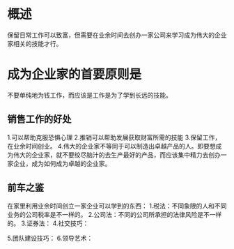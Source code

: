 # 概述
保留日常工作可以致富，但需要在业余时间去创办一家公司来学习成为伟大的企业家相关的技能才行。

# 成为企业家的首要原则是
不要单纯地为钱工作，而应该是工作是为了学到长远的技能。

## 销售工作的好处
1.可以帮助克服恐惧心理
2.推销可以帮助发展获取财富所需的技能
3.保留工作，在业余时间创业。
4.伟大的企业家不等同于可以制造出卓越产品的人。即要想成为伟大的企业家，就不要绞尽脑汁的去生产最好的产品，而应该集中精力去创办一家企业，成为如何成为卓越的企业家。

## 前车之鉴
在家里利用业余时间创立一家企业可以学到的东西：
1.税法：不同象限的人和不同业务的公司税率是不一样的。
2.公司法：不同的公司所承担的法律风险是不一样的。
3.证券法：
4.社交技巧：

5.团队建设技巧：
6.领导艺术：
